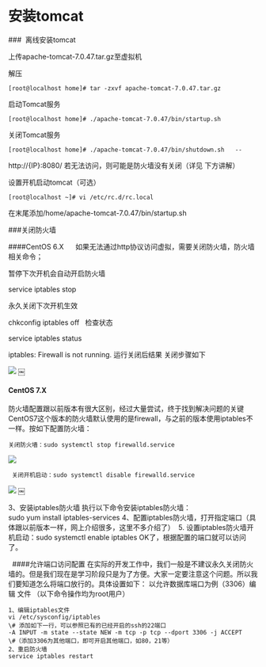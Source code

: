# 安装tomcat


###  离线安装tomcat

上传apache-tomcat-7.0.47.tar.gz至虚拟机

解压

```
[root@localhost home]# tar -zxvf apache-tomcat-7.0.47.tar.gz
```

启动Tomcat服务

```
[root@localhost home]# ./apache-tomcat-7.0.47/bin/startup.sh  
```

关闭Tomcat服务 

```
[root@localhost home]# ./apache-tomcat-7.0.47/bin/shutdown.sh   --

```

http://{IP}:8080/ 若无法访问，则可能是防火墙没有关闭（详见 下方讲解）

设置开机启动tomcat（可选）

```
[root@localhost ~]# vi /etc/rc.d/rc.local 
```
在末尾添加/home/apache-tomcat-7.0.47/bin/startup.sh

###关闭防火墙

####CentOS 6.X      
如果无法通过http协议访问虚拟，需要关闭防火墙，防火墙相关命令；

暂停下次开机会自动开启防火墙

service iptables stop 

永久关闭下次开机生效

chkconfig iptables off 
 
检查状态

service iptables status 

iptables: Firewall is not running. 运行关闭后结果 关闭步骤如下

![](http://p2ehgqigv.bkt.clouddn.com/18-1-14/81996021.jpg)
￼
#### CentOS 7.X 

防火墙配置跟以前版本有很大区别，经过大量尝试，终于找到解决问题的关键
CentOS7这个版本的防火墙默认使用的是firewall，与之前的版本使用iptables不一样。按如下配置防火墙：

```
关闭防火墙：sudo systemctl stop firewalld.service
```
![](http://p2ehgqigv.bkt.clouddn.com/18-1-14/92473993.jpg)

```
￼关闭开机启动：sudo systemctl disable firewalld.service
```
![](http://p2ehgqigv.bkt.clouddn.com/18-1-14/16512611.jpg)
￼

3、安装iptables防火墙
执行以下命令安装iptables防火墙：sudo yum install iptables-services
4、配置iptables防火墙，打开指定端口（具体跟以前版本一样，网上介绍很多，这里不多介绍了）
 5. 设置iptables防火墙开机启动：sudo systemctl enable iptables
OK了，根据配置的端口就可以访问了。

 
####允许端口访问配置
在实际的开发工作中，我们一般是不建议永久关闭防火墙的。但是我们现在是学习阶段只是为了方便。大家一定要注意这个问题。所以我们要知道怎么将端口放行的。具体设置如下：
以允许数据库端口为例（3306）编辑 文件
（以下命令操作均为root用户）

```
1、编辑iptables文件
vi /etc/sysconfig/iptables
\# 添加如下一行，可以参照已有的已经开启的ssh的22端口
-A INPUT -m state --state NEW -m tcp -p tcp --dport 3306 -j ACCEPT
\#（添加3306为其他端口，即可开启其他端口，如80，21等）
2、重启防火墙
service iptables restart

```



<!--
create time: 2018-01-14 15:09:50
Author: Alfred

This file is created by Marboo<http://marboo.io> template file $MARBOO_HOME/.media/starts/default.md
本文件由 Marboo<http://marboo.io> 模板文件 $MARBOO_HOME/.media/starts/default.md 创建
-->

